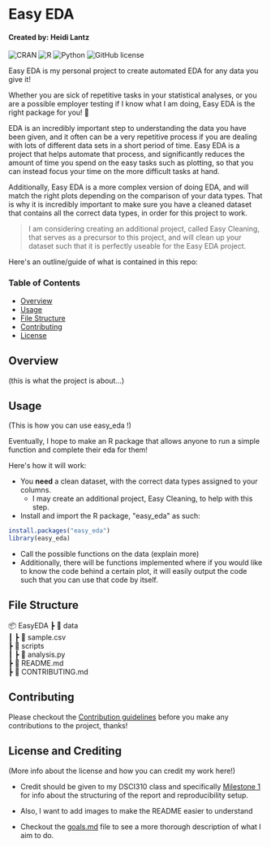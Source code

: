 # Easy EDA
#### Created by: Heidi Lantz

![CRAN](https://img.shields.io/cran/v/ggplot2)
![R](https://img.shields.io/badge/R-4.2.0-blue?logo=R) 
![Python](https://img.shields.io/badge/python-3.8+-blue)
![GitHub license](https://img.shields.io/github/license/hlan22/easy_eda)

Easy EDA is my personal project to create automated EDA for any data you give it!

Whether you are sick of repetitive tasks in your statistical analyses, or you are a possible employer testing if I know what I am doing, 
Easy EDA is the right package for you! :tada:

EDA is an incredibly important step to understanding the data you have been given, 
and it often can be a very repetitive process if you are dealing with lots of different data sets in a short period of time.
Easy EDA is a project that helps automate that process, 
and significantly reduces the amount of time you spend on the easy tasks such as plotting,
so that you can instead focus your time on the more difficult tasks at hand.

Additionally, Easy EDA is a more complex version of doing EDA, 
and will match the right plots depending on the comparison of your data types.
That is why it is incredibly important to make sure you have a cleaned dataset 
that contains all the correct data types, in order for this project to work.

> I am considering creating an additional project, 
called Easy Cleaning, that serves as a precursor to this project,
and will clean up your dataset such that it is perfectly useable for the Easy EDA project.

Here's an outline/guide of what is contained in this repo:

### Table of Contents
- [Overview](#overview)
- [Usage](#usage)
- [File Structure](#file-structure)
- [Contributing](#contributing)
- [License](#license-and-crediting)


## Overview 

(this is what the project is about...)

## Usage

(This is how you can use easy_eda !)

Eventually, I hope to make an R package that allows anyone to run a simple function and complete their eda for them!

Here's how it will work:
  * You **need** a clean dataset, with the correct data types assigned to your columns.
    * I may create an additional project, Easy Cleaning, to help with this step.
  * Install and import the R package, "easy_eda" as such:
```r
install.packages("easy_eda")
library(easy_eda)
```
  * Call the possible functions on the data (explain more)
  * Additionally, there will be functions implemented where if you would like to know the code behind a certain plot, it will easily output the code such that you can use that code by itself.

## File Structure

📦 EasyEDA 
 ┣ :open_file_folder: data  
 ┃ ┣ :scroll: sample.csv  
 ┣ :open_file_folder: scripts  
 ┃ ┣ :scroll: analysis.py  
 ┣ :scroll: README.md  
 ┣ :scroll: CONTRIBUTING.md 

## Contributing

Please checkout the [Contribution guidelines](CONTRIBUTING.md) before you make any contributions to the project, thanks!

## License and Crediting

(More info about the license and how you can credit my work here!)

* Credit should be given to my DSCI310 class and specifically [Milestone 1](https://ubc-dsci.github.io/dsci-310-student/project/m1.html) for info about the structuring of the report and reproducibility setup.

* Also, I want to add images to make the README easier to understand
* Checkout the [goals.md](goals.md) file to see a more thorough description of what I aim to do.
